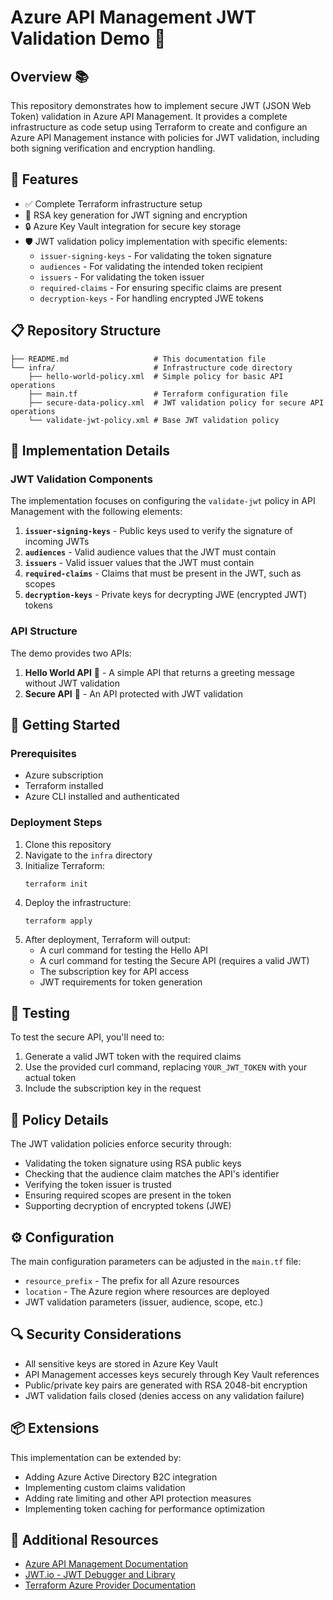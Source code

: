 # Azure API Management JWT Validation Demo 🔐

## Overview 📚

This repository demonstrates how to implement secure JWT (JSON Web Token) validation in Azure API Management. It provides a complete infrastructure as code setup using Terraform to create and configure an Azure API Management instance with policies for JWT validation, including both signing verification and encryption handling.

## 🌟 Features

- ✅ Complete Terraform infrastructure setup
- 🔑 RSA key generation for JWT signing and encryption
- 🔒 Azure Key Vault integration for secure key storage
- 🛡️ JWT validation policy implementation with specific elements:
  - `issuer-signing-keys` - For validating the token signature
  - `audiences` - For validating the intended token recipient
  - `issuers` - For validating the token issuer
  - `required-claims` - For ensuring specific claims are present
  - `decryption-keys` - For handling encrypted JWE tokens

## 📋 Repository Structure

```
├── README.md                   # This documentation file
└── infra/                      # Infrastructure code directory
    ├── hello-world-policy.xml  # Simple policy for basic API operations
    ├── main.tf                 # Terraform configuration file
    ├── secure-data-policy.xml  # JWT validation policy for secure API operations
    └── validate-jwt-policy.xml # Base JWT validation policy
```

## 🔧 Implementation Details

### JWT Validation Components

The implementation focuses on configuring the `validate-jwt` policy in API Management with the following elements:

1. **`issuer-signing-keys`** - Public keys used to verify the signature of incoming JWTs
2. **`audiences`** - Valid audience values that the JWT must contain
3. **`issuers`** - Valid issuer values that the JWT must contain
4. **`required-claims`** - Claims that must be present in the JWT, such as scopes
5. **`decryption-keys`** - Private keys for decrypting JWE (encrypted JWT) tokens

### API Structure

The demo provides two APIs:

1. **Hello World API** 👋 - A simple API that returns a greeting message without JWT validation
2. **Secure API** 🔐 - An API protected with JWT validation

## 🚀 Getting Started

### Prerequisites

- Azure subscription
- Terraform installed
- Azure CLI installed and authenticated

### Deployment Steps

1. Clone this repository
2. Navigate to the `infra` directory
3. Initialize Terraform:
   ```
   terraform init
   ```
4. Deploy the infrastructure:
   ```
   terraform apply
   ```
5. After deployment, Terraform will output:
   - A curl command for testing the Hello API
   - A curl command for testing the Secure API (requires a valid JWT)
   - The subscription key for API access
   - JWT requirements for token generation

## 🧪 Testing

To test the secure API, you'll need to:

1. Generate a valid JWT token with the required claims
2. Use the provided curl command, replacing `YOUR_JWT_TOKEN` with your actual token
3. Include the subscription key in the request

## 📝 Policy Details

The JWT validation policies enforce security through:

- Validating the token signature using RSA public keys
- Checking that the audience claim matches the API's identifier
- Verifying the token issuer is trusted
- Ensuring required scopes are present in the token
- Supporting decryption of encrypted tokens (JWE)

## ⚙️ Configuration

The main configuration parameters can be adjusted in the `main.tf` file:

- `resource_prefix` - The prefix for all Azure resources
- `location` - The Azure region where resources are deployed
- JWT validation parameters (issuer, audience, scope, etc.)

## 🔍 Security Considerations

- All sensitive keys are stored in Azure Key Vault
- API Management accesses keys securely through Key Vault references
- Public/private key pairs are generated with RSA 2048-bit encryption
- JWT validation fails closed (denies access on any validation failure)

## 📦 Extensions

This implementation can be extended by:

- Adding Azure Active Directory B2C integration
- Implementing custom claims validation
- Adding rate limiting and other API protection measures
- Implementing token caching for performance optimization

## 📖 Additional Resources

- [Azure API Management Documentation](https://docs.microsoft.com/en-us/azure/api-management/)
- [JWT.io - JWT Debugger and Library](https://jwt.io/)
- [Terraform Azure Provider Documentation](https://registry.terraform.io/providers/hashicorp/azurerm/latest/docs)